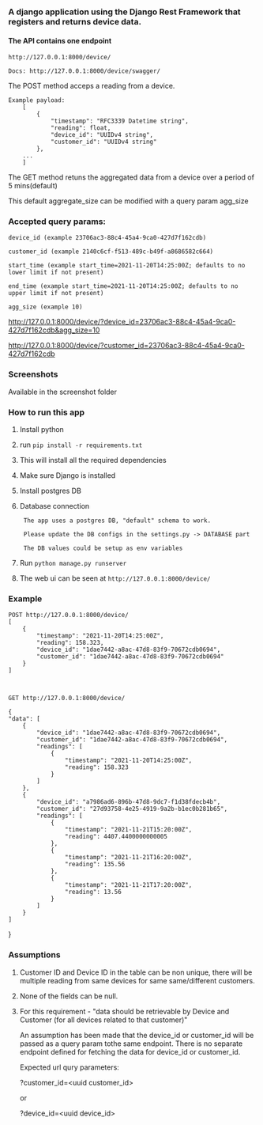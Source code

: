 ### A django application using the Django Rest Framework that registers and returns device data.

#### The API contains one endpoint

    http://127.0.0.1:8000/device/

    Docs: http://127.0.0.1:8000/device/swagger/

The POST method acceps a reading from a device.

    Example payload:
        [
            {
                "timestamp": "RFC3339 Datetime string",
                "reading": float,
                "device_id": "UUIDv4 string",
                "customer_id": "UUIDv4 string"
            },
        ...
        ]


The GET method retuns the aggregated data from a device over a period of 5 mins(default)

This default aggregate_size can be modified with a query param agg_size



### Accepted query params: 

    device_id (example 23706ac3-88c4-45a4-9ca0-427d7f162cdb)

    customer_id (example 2140c6cf-f513-489c-b49f-a8686582c664)

    start_time (example start_time=2021-11-20T14:25:00Z; defaults to no lower limit if not present)

    end_time (example start_time=2021-11-20T14:25:00Z; defaults to no upper limit if not present)

    agg_size (example 10)

http://127.0.0.1:8000/device/?device_id=23706ac3-88c4-45a4-9ca0-427d7f162cdb&agg_size=10

http://127.0.0.1:8000/device/?customer_id=23706ac3-88c4-45a4-9ca0-427d7f162cdb


### Screenshots

Available in the screenshot folder

### How to run this app


1. Install python

2. run `pip install -r requirements.txt`

3. This will install all the required dependencies

4. Make sure Django is installed 

5. Install postgres DB

6. Database connection

        The app uses a postgres DB, "default" schema to work.

        Please update the DB configs in the settings.py -> DATABASE part

        The DB values could be setup as env variables

7. Run `python manage.py runserver`

8. The web ui can be seen at `http://127.0.0.1:8000/device/`

### Example

    POST http://127.0.0.1:8000/device/
    [
        {
            "timestamp": "2021-11-20T14:25:00Z",
            "reading": 158.323,
            "device_id": "1dae7442-a8ac-47d8-83f9-70672cdb0694",
            "customer_id": "1dae7442-a8ac-47d8-83f9-70672cdb0694"
        }
    ]



    GET http://127.0.0.1:8000/device/

    {
    "data": [
        {
            "device_id": "1dae7442-a8ac-47d8-83f9-70672cdb0694",
            "customer_id": "1dae7442-a8ac-47d8-83f9-70672cdb0694",
            "readings": [
                {
                    "timestamp": "2021-11-20T14:25:00Z",
                    "reading": 158.323
                }
            ]
        },
        {
            "device_id": "a7986ad6-896b-47d8-9dc7-f1d38fdecb4b",
            "customer_id": "27d93758-4e25-4919-9a2b-b1ec0b281b65",
            "readings": [
                {
                    "timestamp": "2021-11-21T15:20:00Z",
                    "reading": 4407.4400000000005
                },
                {
                    "timestamp": "2021-11-21T16:20:00Z",
                    "reading": 135.56
                },
                {
                    "timestamp": "2021-11-21T17:20:00Z",
                    "reading": 13.56
                }
            ]
        }
    ]
}

### Assumptions

1. Customer ID and Device ID in the table can be non unique, there will be multiple reading from same devices for same same/different customers.

2. None of the fields can be null.

3. For this requirement - "data should be retrievable by Device and Customer (for all devices related to that customer)"

    An assumption has been made that the device_id or customer_id will be passed as a query param tothe same endpoint. There is no separate endpoint defined for fetching the data for device_id or customer_id.

    Expected url qury parameters:

    ?customer_id=\<uuid customer_id> 
    
    or

    ?device_id=\<uuid device_id>

